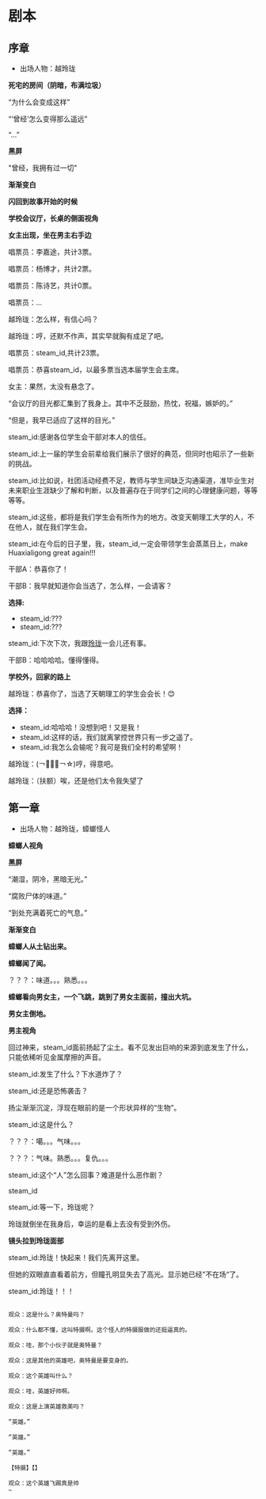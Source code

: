 # 剧本
## 序章
+ 出场人物：越玲珑

**死宅的房间（阴暗，布满垃圾）**

“为什么会变成这样”

“‘曾经’怎么变得那么遥远”

“...”

**黑屏**

"曾经，我拥有过一切"

**渐渐变白**

**闪回到故事开始的时候**

**学校会议厅，长桌的侧面视角**

**女主出现，坐在男主右手边**

唱票员：李嘉途，共计3票。

唱票员：杨博才，共计2票。

唱票员：陈诗艺，共计0票。

唱票员：...

越玲珑：怎么样，有信心吗？

越玲珑：哼，还默不作声，其实早就胸有成足了吧。

唱票员：steam_id,共计23票。

唱票员：恭喜steam_id，以最多票当选本届学生会主席。

女主：果然，太没有悬念了。

“会议厅的目光都汇集到了我身上。其中不乏鼓励，热忱，祝福，嫉妒的。”

“但是，我早已适应了这样的目光。”

steam_id:感谢各位学生会干部对本人的信任。

steam_id:上一届的学生会前辈给我们展示了很好的典范，但同时也昭示了一些新的挑战。

steam_id:比如说，社团活动经费不足，教师与学生间缺乏沟通渠道，准毕业生对未来职业生涯缺少了解和判断，以及普遍存在于同学们之间的心理健康问题，等等等等。

steam_id:这些，都将是我们学生会有所作为的地方。改变天朝理工大学的人，不在他人，就在我们学生会。

steam_id:在今后的日子里，我，steam_id,一定会带领学生会蒸蒸日上，make Huaxialigong great again!!!

干部A：恭喜你了！

干部B：我早就知道你会当选了，怎么样，一会请客？

**选择:**
+ steam_id:???
+ steam_id:???

steam_id:下次下次，我跟<u>玲珑</u>一会儿还有事。

干部B：哈哈哈哈。懂得懂得。

**学校外，回家的路上**

越玲珑：恭喜你了，当选了天朝理工的学生会会长！😊

  **选择：**
  + steam_id:哈哈哈！没想到吧！又是我！
  + steam_id:这样的话，我们就离掌控世界只有一步之遥了。
  + steam_id:我怎么会输呢？我可是我们全村的希望啊！

越玲珑：(￢︿̫̿￢☆)哼，得意吧。

越玲珑：（扶额）唉，还是他们太令我失望了

## 第一章
+ 出场人物：越玲珑，蟑螂怪人

**蟑螂人视角**

**黑屏**

“潮湿，阴冷，黑暗无光。”

“腐败尸体的味道。”

“到处充满着死亡的气息。”

**渐渐变白**

**蟑螂人从土钻出来。**

**蟑螂闻了闻。**

？？？：味道。。。熟悉。。。

**蟑螂看向男女主，一个飞跳，跳到了男女主面前，撞出大坑。**

**男女主倒地。**

**男主视角**

回过神来，steam_id面前扬起了尘土。看不见发出巨响的来源到底发生了什么，只能依稀听见金属摩擦的声音。

steam_id:发生了什么？下水道炸了？

steam_id:还是恐怖袭击？

扬尘渐渐沉淀，浮现在眼前的是一个形状异样的“生物”。

steam_id:这是什么？

？？？：噶。。。气味。。。

？？？：气味。熟悉。。。复仇。。。

steam_id:这个“人”怎么回事？难道是什么恶作剧？

steam_id

steam_id:等一下，玲珑呢？

玲珑就倒坐在我身后，幸运的是看上去没有受到外伤。

**镜头拉到玲珑面部**

steam_id:玲珑！快起来！我们先离开这里。

但她的双眼直直看着前方，但瞳孔明显失去了高光。显示她已经”不在场“了。

steam_id:玲珑！！！

~~~~~~~~~~~~~~

观众：这是什么？奥特曼吗？

观众：什么都不懂，这叫特摄啊。这个怪人的特摄服做的还挺逼真的。

观众：哇，那个小伙子就是奥特曼？

观众：这是其他的英雄吧，奥特曼是要变身的。

观众：这个英雄叫什么？

观众：哇，英雄好帅啊。

观众：这是上演英雄救美吗？

“英雄。”

“英雄。”

“英雄。”

【特摄】【】

观众：这个英雄飞踢真是帅
~
